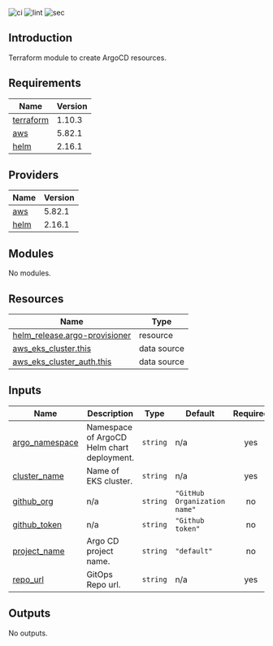 ![ci](https://github.com/LogisticsPet/terraform-helm-argo-provisioner/actions/workflows/ci.yml/badge.svg?branch=main)
![lint](https://github.com/LogisticsPet/terraform-helm-argo-provisioner/actions/workflows/lint.yml/badge.svg?branch=main)
![sec](https://github.com/LogisticsPet/terraform-helm-argo-provisioner/actions/workflows/tfsec.yml/badge.svg?branch=main)
## Introduction
Terraform module to create ArgoCD resources.

<!-- BEGIN_TF_DOCS -->
  
## Requirements

| Name | Version |
|------|---------|
| <a name="requirement_terraform"></a> [terraform](#requirement\_terraform) | 1.10.3 |
| <a name="requirement_aws"></a> [aws](#requirement\_aws) | 5.82.1 |
| <a name="requirement_helm"></a> [helm](#requirement\_helm) | 2.16.1 |
## Providers

| Name | Version |
|------|---------|
| <a name="provider_aws"></a> [aws](#provider\_aws) | 5.82.1 |
| <a name="provider_helm"></a> [helm](#provider\_helm) | 2.16.1 |
## Modules

No modules.
## Resources

| Name | Type |
|------|------|
| [helm_release.argo-provisioner](https://registry.terraform.io/providers/hashicorp/helm/2.16.1/docs/resources/release) | resource |
| [aws_eks_cluster.this](https://registry.terraform.io/providers/hashicorp/aws/5.82.1/docs/data-sources/eks_cluster) | data source |
| [aws_eks_cluster_auth.this](https://registry.terraform.io/providers/hashicorp/aws/5.82.1/docs/data-sources/eks_cluster_auth) | data source |
## Inputs

| Name | Description | Type | Default | Required |
|------|-------------|------|---------|:--------:|
| <a name="input_argo_namespace"></a> [argo\_namespace](#input\_argo\_namespace) | Namespace of ArgoCD Helm chart deployment. | `string` | n/a | yes |
| <a name="input_cluster_name"></a> [cluster\_name](#input\_cluster\_name) | Name of EKS cluster. | `string` | n/a | yes |
| <a name="input_github_org"></a> [github\_org](#input\_github\_org) | n/a | `string` | `"GitHub Organization name"` | no |
| <a name="input_github_token"></a> [github\_token](#input\_github\_token) | n/a | `string` | `"Github token"` | no |
| <a name="input_project_name"></a> [project\_name](#input\_project\_name) | Argo CD project name. | `string` | `"default"` | no |
| <a name="input_repo_url"></a> [repo\_url](#input\_repo\_url) | GitOps Repo url. | `string` | n/a | yes |
## Outputs

No outputs.
<!-- END_TF_DOCS -->

